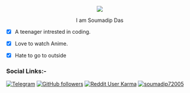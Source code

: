 <p align="center">
  <img src="assets/readme.gif">
</p>

<!--
How to make this gif?
Easiest way:-

I made mine with https://bit.ly/GitPro07
Then i recorded my screen with OBS..
Now copy that file to android/iOS and convert to gif with any video tool. (I used inshot)
-->

<p align="center">
   I am Soumadip Das
</p>
 
- [x] A teenager intrested in coding.
- [x] Love to watch Anime. 
- [x] Hate to go to outside 



### Social Links:-
<div align="left">

[![Telegram](https://img.shields.io/badge/Telegram-SD-blue?style=social&logo-telegram)](https://telegram.me/anonymous7205)
[![GitHub followers](https://img.shields.io/github/followers/soymadip?label=Soymadip&style=social)](https://github.com/soymadip)
[![Reddit User Karma](https://img.shields.io/reddit/user-karma/combined/AnonymousYT-?style=social)](https://www.reddit.com/user/AnonymousYT-)
[![soumadip72005](https://img.shields.io/twitter/url?label=soumadip72005&style=social&url=https%3A%2F%2Ftwitter.com%2Fsoumadip72005)](https://twitter.com/soumadip72005)



